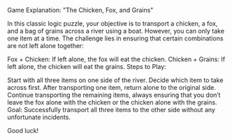 Game Explanation: "The Chicken, Fox, and Grains"

In this classic logic puzzle, your objective is to transport a chicken, a fox, and a bag of grains across a river using a boat. However, you can only take one item at a time. The challenge lies in ensuring that certain combinations are not left alone together:

Fox + Chicken: If left alone, the fox will eat the chicken. Chicken + Grains: If left alone, the chicken will eat the grains. Steps to Play:

Start with all three items on one side of the river. Decide which item to take across first. After transporting one item, return alone to the original side. Continue transporting the remaining items, always ensuring that you don’t leave the fox alone with the chicken or the chicken alone with the grains. Goal: Successfully transport all three items to the other side without any unfortunate incidents.

Good luck!
